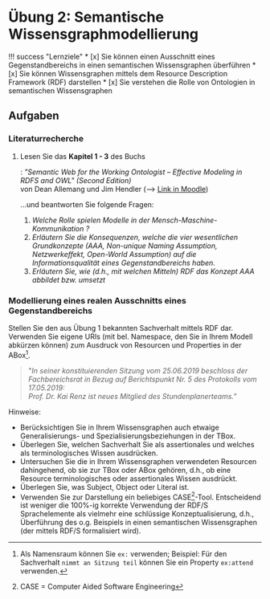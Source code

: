 # Übung 2: Semantische Wissensgraphmodellierung

!!! success "Lernziele"
    * [x] Sie können einen Ausschnitt eines Gegenstandbereichs in einen semantischen Wissensgraphen überführen
    * [x] Sie können Wissensgraphen mittels dem Resource Description Framework (RDF) darstellen
    * [x] Sie verstehen die Rolle von Ontologien in semantischen Wissensgraphen


## Aufgaben

### Literaturrecherche 

1. Lesen Sie das **Kapitel 1 - 3** des Buchs
   
    : _"Semantic Web for the Working Ontologist – Effective Modeling in RDFS and OWL" (Second Edition)_  
    von Dean Allemang und Jim Hendler (--> [Link in Moodle](https://lernen.h-da.de/pluginfile.php/466426/mod_resource/content/1/Semantic%20Web%20for%20the%20Working%20Ontologist%202nd.pdf)) 
    
    ...und beantworten Sie folgende Fragen:

    1. _Welche Rolle spielen Modelle in der Mensch-Maschine-Kommunikation ?_
    2. _Erläutern Sie die Konsequenzen, welche die vier wesentlichen Grundkonzepte (AAA, Non-unique Naming Assumption, Netzwerkeffekt, Open-World Assumption) auf die Informationsqualität eines Gegenstandbereichs haben._
    3. _Erläutern Sie, wie (d.h., mit welchen Mitteln) RDF das Konzept AAA abbildet bzw. umsetzt_

<!-- 2. Lesen Sie das Paper xxx (Link in Moodle) und beantworten Sie folgende Fragen:
    1. ...
    2. ...
    3. ... -->

### Modellierung eines realen Ausschnitts eines Gegenstandbereichs

Stellen Sie den aus Übung 1 bekannten Sachverhalt mittels RDF dar. Verwenden Sie eigene URIs (mit bel. Namespace, den Sie in Ihrem Modell abkürzen können) zum Ausdruck von Resourcen und Properties in der ABox[^1].

> "_In seiner konstituierenden Sitzung vom 25.06.2019 beschloss der Fachbereichsrat in Bezug auf Berichtspunkt Nr. 5 des Protokolls vom 17.05.2019:  
    Prof. Dr. Kai Renz ist neues Mitglied des Stundenplanerteams._"

Hinweise:

- Berücksichtigen Sie in Ihrem Wissensgraphen auch etwaige Generalisierungs- und Spezialisierungsbeziehungen in der TBox. 
- Überlegen Sie, welchen Sachverhalt Sie als assertionales und welches als terminologisches Wissen ausdrücken.
- Untersuchen Sie die in Ihrem Wissensgraphen verwendeten Resourcen dahingehend, ob sie zur TBox oder ABox gehören, d.h., ob eine Resource terminologisches oder assertionales Wissen ausdrückt.
- Überlegen Sie, was Subject, Object oder Literal ist.
- Verwenden Sie zur Darstellung ein beliebiges CASE[^2]-Tool. Entscheidend ist weniger die 100%-ig korrekte Verwendung der RDF/S Sprachelemente als vielmehr eine schlüssige Konzeptualisierung, d.h., Überführung des o.g. Beispiels in einen semantischen Wissensgraphen (der mittels RDF/S formalisiert wird).


[^1]: Als Namensraum können Sie `ex:` verwenden; Beispiel: Für den Sachverhalt `nimmt an Sitzung teil` können Sie ein Property `ex:attend` verwenden.

[^2]: CASE = Computer Aided Software Engineering